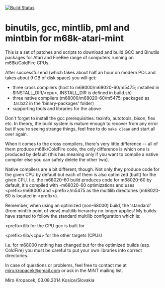 [![Build Status](https://travis-ci.org/mikrosk/m68k-atari-mint-build.svg?branch=master-asm)](https://travis-ci.org/mikrosk/m68k-atari-mint-build)

binutils, gcc, mintlib, pml and mintbin for m68k-atari-mint
===========================================================

This is a set of patches and scripts to download and build GCC and Binutils
packages for Atari and FireBee range of computers running on m68k/ColdFire
CPUs.

After successful end (which takes about half an hour on modern PCs and takes
about 9 GB of disk space) you will get:

- three cross compilers (host to m68000/m68020-60/m5475; installed in
  $INSTALL_DIR/\<cpu\>, INSTALL_DIR is defined in build.sh)
- three native compilers (m68000/m68020-60/m5475; packaged as .tar.bz2 in
  the 'binary-packages' folder)
- supporting tools and libraries for the above

Don't forget to install the gcc prerequisities: texinfo, autotools, bison,
flex etc. In theory, the build system is mature enough to recover from any
error but if you're seeing strange things, feel free to do `make clean` and
start all over again.

When it comes to the cross compilers, there's very little difference -- all
of them produce m68k/ColdFire code, the only difference is which one is
produced by default (this has meaning only if you want to compile a native
compiler else you can safely delete the other two).

Native compilers are a bit different, though. Not only they produce code for
the given CPU by default but each of them is also optimized (built) for the
given CPU. I.e. the m68020-60 build produces code for m68020-60 by default,
it's compiled with -m68020-60 optimizations and uses \<prefix\>/m68000 and
\<prefix\>/m5475 as the multilib directories (m68020-60 is located in
\<prefix\>).

Remember, when using an optimized (non-68000) build, the 'standard' (from
mintlib point of view) multilib hierarchy no longer applies! My builds have
started to follow the standard multilib configuration which is:

\<prefix\>/lib for the CPU gcc is built for

\<prefix\>/lib/\<cpu\> for the other targets (CPUs)

I.e. for m68000 nothing has changed but for the optimized builds (esp.
ColdFire) you must be careful to put your own libraries into correct
directories.

In case of questions or problems, feel free to contact me at
miro.kropacek@gmail.com or ask in the MiNT mailing list.

Miro Kropacek,
03.08.2014
Kosice/Slovakia

